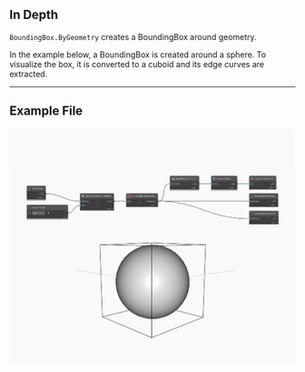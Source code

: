 ## In Depth
`BoundingBox.ByGeometry` creates a BoundingBox around geometry.

In the example below, a BoundingBox is created around a sphere. To visualize the box, it is converted to a cuboid and its edge curves are extracted.

___
## Example File

![ByGeometry](./Autodesk.DesignScript.Geometry.BoundingBox.ByGeometry_img.jpg)

